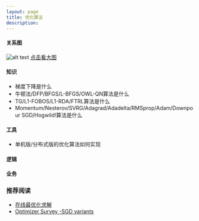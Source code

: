 ```yaml
---
layout: page
title: 优化算法
description:
---
```


#### 关系图

![alt text](http://assets.processon.com/chart_image/5c7f684be4b02b2ce48de487.png)
[点击看大图](https://www.processon.com/view/link/5c7f684ce4b0afc744072710)

#### 知识

- 梯度下降是什么
- 牛顿法/DFP/BFGS/L-BFGS/OWL-QN算法是什么
- TG/L1-FOBOS/L1-RDA/FTRL算法是什么
- Momentum/Nesterov/SVRG/Adagrad/Adadelta/RMSprop/Adam/Downpour SGD/Hogwild!算法是什么

#### 工具

- 单机版/分布式版的优化算法如何实现

#### 逻辑

#### 业务

### 推荐阅读
- [在线最优化求解](http://vividfree.github.io/%E6%9C%BA%E5%99%A8%E5%AD%A6%E4%B9%A0/2015/12/13/understanding-logistic-regression-using-odds)
- [Optimizer Survey -SGD variants](https://zhuanlan.zhihu.com/p/29249578)
